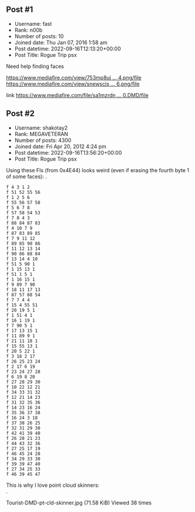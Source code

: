 ## Post #1
- Username: fast
- Rank: n00b
- Number of posts: 10
- Joined date: Thu Jan 07, 2016 1:58 am
- Post datetime: 2022-09-16T12:13:20+00:00
- Post Title: Rogue Trip psx

Need help finding faces

[https://www.mediafire.com/view/753mp8uj ... 4.png/file](https://www.mediafire.com/view/753mp8uja4589tn/Untitled-4.png/file)
[https://www.mediafire.com/view/snewscjs ... 6.png/file](https://www.mediafire.com/view/snewscjs2ik725h/Untitled-6.png/file)

link [https://www.mediafire.com/file/sa1mzrdn ... 0.DMD/file](https://www.mediafire.com/file/sa1mzrdno0u1isv/TOURIST0.DMD/file)
## Post #2
- Username: shakotay2
- Rank: MEGAVETERAN
- Number of posts: 4300
- Joined date: Fri Apr 20, 2012 4:24 pm
- Post datetime: 2022-09-16T13:56:20+00:00
- Post Title: Rogue Trip psx

Using these FIs (from 0x4E44) looks weird (even if erasing the fourth byte 1 of some faces):
.

```
f 4 3 1 2 
f 51 52 55 56 
f 1 2 5 6 
f 55 56 57 58 
f 5 6 7 8 
f 57 58 54 53 
f 7 8 4 3 
f 88 84 87 83 
f 4 10 7 9 
f 87 83 89 85 
f 7 9 11 12 
f 89 85 90 86 
f 11 12 13 14 
f 90 86 88 84 
f 13 14 4 10 
f 51 5 90 1 
f 1 15 13 1 
f 51 1 5 1 
f 1 16 15 1 
f 9 89 7 90 
f 18 11 17 13 
f 87 57 88 54 
f 7 7 4 4 
f 15 4 55 51 
f 20 19 5 1 
f 1 51 4 1 
f 16 1 19 1 
f 7 90 5 1 
f 17 13 15 1 
f 11 89 9 1 
f 21 11 18 1 
f 15 55 13 1 
f 20 5 22 1 
f 3 18 2 17 
f 26 25 23 24 
f 2 17 6 19 
f 23 24 27 28 
f 6 19 8 20 
f 27 28 29 30 
f 10 22 12 21 
f 34 33 31 32 
f 12 21 14 23 
f 31 32 35 36 
f 14 23 16 24 
f 35 36 37 38 
f 16 24 3 18 
f 37 38 26 25 
f 32 31 29 30 
f 42 41 39 40 
f 26 28 21 23 
f 44 43 32 36 
f 27 25 17 19 
f 46 45 24 28 
f 34 29 33 30 
f 39 39 47 40 
f 27 34 25 33 
f 46 39 45 47 
```


This is why I love point cloud skinners:  
.



Tourist-DMD-pt-cld-skinner.jpg (71.58 KiB) Viewed 38 times
